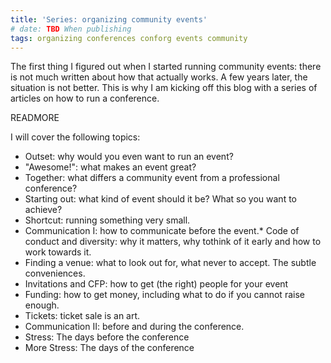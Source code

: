 ```yaml
---
title: 'Series: organizing community events'
# date: TBD When publishing
tags: organizing conferences conforg events community
---
```


The first thing I figured out when I started running community events: there is not much written about how that actually works. A few years later, the situation is not better. This is why I am kicking off this blog with a series of articles on how to run a conference.

READMORE

I will cover the following topics:

* Outset: why would you even want to run an event?
* "Awesome!": what makes an event great?
* Together: what differs a community event from a professional conference?
* Starting out: what kind of event should it be? What so you want to achieve?
* Shortcut: running something very small.
* Communication I: how to communicate before the event.* Code of conduct and diversity: why it matters, why tothink of it early and how to work towards it.
* Finding a venue: what to look out for, what never to accept. The subtle conveniences.
* Invitations and CFP: how to get (the right) people for your event
* Funding: how to get money, including what to do if you cannot raise enough.
* Tickets: ticket sale is an art.
* Communication II: before and during the conference.
* Stress: The days before the conference
* More Stress: The days of the conference




